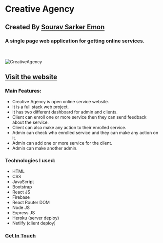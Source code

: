 # Creative Agency
## Created By [Sourav Sarker Emon](https://find-sourav.netlify.app/)
### A  single page web application for getting online services.
 <br> <br>
![CreativeAgency](https://i.ibb.co/fHpg4Pz/Creative-Agency.png)


## [Visit the website](https://creative-agency-d5b7d.web.app/)

### Main Features:
- Creative Agency is open online service website.
- It is a full stack web project.
- It has two different dashboard for admin and clients.
- Client can enroll one or more service then they can send feedback about the service.
- Client can also make any action to their enrolled service.
- Admin can check who enrolled service and they can make any action on it.
- Admin can add one or more service for the client.
- Admin can make another admin.

### Technologies I used: 
- HTML
- CSS
- JavaScript
- Bootstrap
- React JS
- Firebase
- React Router DOM
- Node JS
- Express JS
- Heroku (server deploy)
- Netlify (client deploy)

### [Get In Touch](https://find-sourav.netlify.app/)
